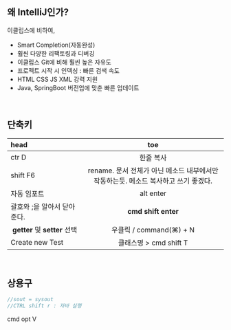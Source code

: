 ## 왜 IntelliJ인가?
이클립스에 비하여, 
- Smart Completion(자동완성)
- 훨씬 다양한 리팩토링과 디버깅
- 이클립스 Git에 비해 훨씬 높은 자유도
- 프로젝트 시작 시 인덱싱 : 빠른 검색 속도
- HTML CSS JS XML 강력 지원
- Java, SpringBoot 버전업에 맞춘 빠른 업데이트

&nbsp;  
## 단축키
|head|toe|
|:--|:--:|
|ctr D|한줄 복사|
|shift F6|rename. 문서 전체가 아닌 메소드 내부에서만 작동하는듯. 메소드 복사하고 쓰기 좋겠다.|
|자동 임포트|alt enter|
|괄호와 ;을 알아서 닫아준다.|**cmd shift enter**|
| **getter** 및 **setter** 선택|우클릭 / command(⌘) + N |
|Create new Test|클래스명 > cmd shift T|


&nbsp;  
## 상용구

```java
//sout = sysout
//CTRL shift r : 자바 실행
```



cmd opt V

